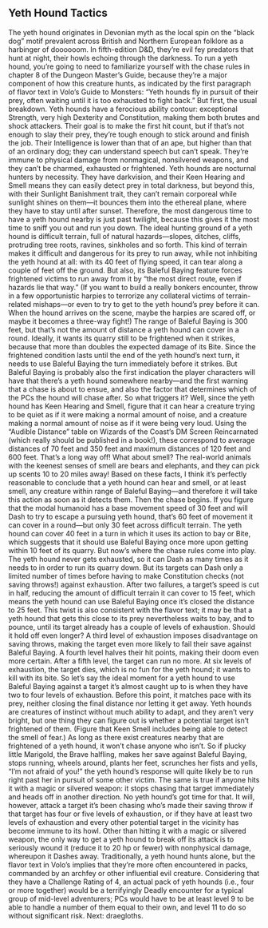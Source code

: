 ## Yeth Hound Tactics

The yeth hound originates in Devonian myth as the local spin on the “black dog” motif prevalent across British and Northern European folklore as a harbinger of doooooom. In fifth-edition D&D, they’re evil fey predators that hunt at night, their howls echoing through the darkness.
To run a yeth hound, you’re going to need to familiarize yourself with the chase rules in chapter 8 of the Dungeon Master’s Guide, because they’re a major component of how this creature hunts, as indicated by the first paragraph of flavor text in Volo’s Guide to Monsters: “Yeth hounds fly in pursuit of their prey, often waiting until it is too exhausted to fight back.”
But first, the usual breakdown. Yeth hounds have a ferocious ability contour: exceptional Strength, very high Dexterity and Constitution, making them both brutes and shock attackers. Their goal is to make the first hit count, but if that’s not enough to slay their prey, they’re tough enough to stick around and finish the job. Their Intelligence is lower than that of an ape, but higher than that of an ordinary dog; they can understand speech but can’t speak. They’re immune to physical damage from nonmagical, nonsilvered weapons, and they can’t be charmed, exhausted or frightened.
Yeth hounds are nocturnal hunters by necessity. They have darkvision, and their Keen Hearing and Smell means they can easily detect prey in total darkness, but beyond this, with their Sunlight Banishment trait, they can’t remain corporeal while sunlight shines on them—it bounces them into the ethereal plane, where they have to stay until after sunset. Therefore, the most dangerous time to have a yeth hound nearby is just past twilight, because this gives it the most time to sniff you out and run you down.
The ideal hunting ground of a yeth hound is difficult terrain, full of natural hazards—slopes, ditches, cliffs, protruding tree roots, ravines, sinkholes and so forth. This kind of terrain makes it difficult and dangerous for its prey to run away, while not inhibiting the yeth hound at all: with its 40 feet of flying speed, it can tear along a couple of feet off the ground. But also, its Baleful Baying feature forces frightened victims to run away from it by “the most direct route, even if hazards lie that way.” (If you want to build a really bonkers encounter, throw in a few opportunistic harpies to terrorize any collateral victims of terrain-related mishaps—or even to try to get to the yeth hound’s prey before it can. When the hound arrives on the scene, maybe the harpies are scared off, or maybe it becomes a three-way fight!)
The range of Baleful Baying is 300 feet, but that’s not the amount of distance a yeth hound can cover in a round. Ideally, it wants its quarry still to be frightened when it strikes, because that more than doubles the expected damage of its Bite. Since the frightened condition lasts until the end of the yeth hound’s next turn, it needs to use Baleful Baying the turn immediately before it strikes. But Baleful Baying is probably also the first indication the player characters will have that there’s a yeth hound somewhere nearby—and the first warning that a chase is about to ensue, and also the factor that determines which of the PCs the hound will chase after. So what triggers it?
Well, since the yeth hound has Keen Hearing and Smell, figure that it can hear a creature trying to be quiet as if it were making a normal amount of noise, and a creature making a normal amount of noise as if it were being very loud. Using the “Audible Distance” table on Wizards of the Coast’s DM Screen Reincarnated (which really should be published in a book!), these correspond to average distances of 70 feet and 350 feet and maximum distances of 120 feet and 600 feet. That’s a long way off! What about smell? The real-world animals with the keenest senses of smell are bears and elephants, and they can pick up scents 10 to 20 miles away! Based on these facts, I think it’s perfectly reasonable to conclude that a yeth hound can hear and smell, or at least smell, any creature within range of Baleful Baying—and therefore it will take this action as soon as it detects them. Then the chase begins.
If you figure that the modal humanoid has a base movement speed of 30 feet and will Dash to try to escape a pursuing yeth hound, that’s 60 feet of movement it can cover in a round—but only 30 feet across difficult terrain. The yeth hound can cover 40 feet in a turn in which it uses its action to bay or Bite, which suggests that it should use Baleful Baying once more upon getting within 10 feet of its quarry.
But now’s where the chase rules come into play. The yeth hound never gets exhausted, so it can Dash as many times as it needs to in order to run its quarry down. But its targets can Dash only a limited number of times before having to make Constitution checks (not saving throws!) against exhaustion. After two failures, a target’s speed is cut in half, reducing the amount of difficult terrain it can cover to 15 feet, which means the yeth hound can use Baleful Baying once it’s closed the distance to 25 feet. This twist is also consistent with the flavor text; it may be that a yeth hound that gets this close to its prey nevertheless waits to bay, and to pounce, until its target already has a couple of levels of exhaustion.
Should it hold off even longer? A third level of exhaustion imposes disadvantage on saving throws, making the target even more likely to fail their save against Baleful Baying. A fourth level halves their hit points, making their doom even more certain. After a fifth level, the target can run no more. At six levels of exhaustion, the target dies, which is no fun for the yeth hound; it wants to kill with its bite. So let’s say the ideal moment for a yeth hound to use Baleful Baying against a target it’s almost caught up to is when they have two to four levels of exhaustion. Before this point, it matches pace with its prey, neither closing the final distance nor letting it get away.
Yeth hounds are creatures of instinct without much ability to adapt, and they aren’t very bright, but one thing they can figure out is whether a potential target isn’t frightened of them. (Figure that Keen Smell includes being able to detect the smell of fear.) As long as there exist creatures nearby that are frightened of a yeth hound, it won’t chase anyone who isn’t. So if plucky little Marigold, the Brave halfling, makes her save against Baleful Baying, stops running, wheels around, plants her feet, scrunches her fists and yells, “I’m not afraid of you!” the yeth hound’s response will quite likely be to run right past her in pursuit of some other victim. The same is true if anyone hits it with a magic or silvered weapon: it stops chasing that target immediately and heads off in another direction. No yeth hound’s got time for that. It will, however, attack a target it’s been chasing who’s made their saving throw if that target has four or five levels of exhaustion, or if they have at least two levels of exhaustion and every other potential target in the vicinity has become immune to its howl.
Other than hitting it with a magic or silvered weapon, the only way to get a yeth hound to break off its attack is to seriously wound it (reduce it to 20 hp or fewer) with nonphysical damage, whereupon it Dashes away.
Traditionally, a yeth hound hunts alone, but the flavor text in Volo’s implies that they’re more often encountered in packs, commanded by an archfey or other influential evil creature. Considering that they have a Challenge Rating of 4, an actual pack of yeth hounds (i.e., four or more together) would be a terrifyingly Deadly encounter for a typical group of mid-level adventurers; PCs would have to be at least level 9 to be able to handle a number of them equal to their own, and level 11 to do so without significant risk.
Next: draegloths.
